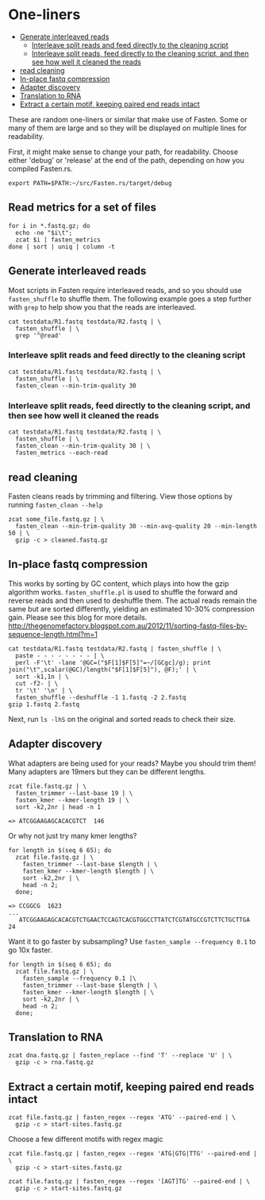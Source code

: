 # One-liners
<!-- vim-markdown-toc GFM -->

* [Generate interleaved reads](#generate-interleaved-reads)
  * [Interleave split reads and feed directly to the cleaning script](#interleave-split-reads-and-feed-directly-to-the-cleaning-script)
  * [Interleave split reads, feed directly to the cleaning script, and then see how well it cleaned the reads](#interleave-split-reads-feed-directly-to-the-cleaning-script-and-then-see-how-well-it-cleaned-the-reads)
* [read cleaning](#read-cleaning)
* [In-place fastq compression](#in-place-fastq-compression)
* [Adapter discovery](#adapter-discovery)
* [Translation to RNA](#translation-to-rna)
* [Extract a certain motif, keeping paired end reads intact](#extract-a-certain-motif-keeping-paired-end-reads-intact)

<!-- vim-markdown-toc -->

These are random one-liners or similar that make use of Fasten.
Some or many of them are large and so they will be displayed on multiple lines for readability.

First, it might make sense to change your path, for readability.  Choose either 'debug' or 'release' at the end of the path, depending on how you compiled Fasten.rs.

    export PATH=$PATH:~/src/Fasten.rs/target/debug

## Read metrics for a set of files

    for i in *.fastq.gz; do
      echo -ne "$i\t";
      zcat $i | fasten_metrics
    done | sort | uniq | column -t

## Generate interleaved reads 

Most scripts in Fasten require interleaved reads, and so you should use `fasten_shuffle` to shuffle them.  The following example goes a step further with `grep` to help show you that the reads are interleaved.

    cat testdata/R1.fastq testdata/R2.fastq | \
      fasten_shuffle | \
      grep '^@read'

### Interleave split reads and feed directly to the cleaning script 

    cat testdata/R1.fastq testdata/R2.fastq | \
      fasten_shuffle | \
      fasten_clean --min-trim-quality 30

### Interleave split reads, feed directly to the cleaning script, and then see how well it cleaned the reads

    cat testdata/R1.fastq testdata/R2.fastq | \
      fasten_shuffle | \
      fasten_clean --min-trim-quality 30 | \
      fasten_metrics --each-read

## read cleaning

Fasten cleans reads by trimming and filtering.  View those options by running `fasten_clean --help`

    zcat some_file.fastq.gz | \
      fasten_clean --min-trim-quality 30 --min-avg-quality 20 --min-length 50 | \
      gzip -c > cleaned.fastq.gz

## In-place fastq compression

This works by sorting by GC content, which plays into how the gzip algorithm works.
`fasten_shuffle.pl` is used to shuffle the forward and reverse reads and then used to
deshuffle them.  The actual reads remain the same but are sorted differently, yielding
an estimated 10-30% compression gain.  Please see this blog for more details.  http://thegenomefactory.blogspot.com.au/2012/11/sorting-fastq-files-by-sequence-length.html?m=1

    cat testdata/R1.fastq testdata/R2.fastq | fasten_shuffle | \
      paste - - - - - - - - | \
      perl -F'\t' -lane '@GC=("$F[1]$F[5]"=~/[GCgc]/g); print join("\t",scalar(@GC)/length("$F[1]$F[5]"), @F);' | \
      sort -k1,1n | \
      cut -f2- | \
      tr '\t' '\n' | \
      fasten_shuffle --deshuffle -1 1.fastq -2 2.fastq
    gzip 1.fastq 2.fastq

Next, run `ls -lhS` on the original and sorted reads to check their size.

## Adapter discovery

What adapters are being used for your reads?  Maybe you should trim them!  Many adapters are 19mers but they can be different lengths.

    zcat file.fastq.gz | \
      fasten_trimmer --last-base 19 | \
      fasten_kmer --kmer-length 19 | \
      sort -k2,2nr | head -n 1

    => ATCGGAAGAGCACACGTCT	146

Or why not just try many kmer lengths?

    for length in $(seq 6 65); do 
      zcat file.fastq.gz | \
        fasten_trimmer --last-base $length | \
        fasten_kmer --kmer-length $length | \
        sort -k2,2nr | \
        head -n 2; 
      done;

    => CCGGCG  1623
    ...
       ATCGGAAGAGCACACGTCTGAACTCCAGTCACGTGGCCTTATCTCGTATGCCGTCTTCTGCTTGA       24

Want it to go faster by subsampling?  Use `fasten_sample --frequency 0.1` to go 10x faster.

    for length in $(seq 6 65); do 
      zcat file.fastq.gz | \
        fasten_sample --frequency 0.1 |\
        fasten_trimmer --last-base $length | \
        fasten_kmer --kmer-length $length | \
        sort -k2,2nr | \
        head -n 2; 
      done;
    
## Translation to RNA

    zcat dna.fastq.gz | fasten_replace --find 'T' --replace 'U' | \
      gzip -c > rna.fastq.gz

## Extract a certain motif, keeping paired end reads intact

    zcat file.fastq.gz | fasten_regex --regex 'ATG' --paired-end | \
      gzip -c > start-sites.fastq.gz

Choose a few different motifs with regex magic

    zcat file.fastq.gz | fasten_regex --regex 'ATG|GTG|TTG' --paired-end | \
      gzip -c > start-sites.fastq.gz
    
    zcat file.fastq.gz | fasten_regex --regex '[AGT]TG' --paired-end | \
      gzip -c > start-sites.fastq.gz

